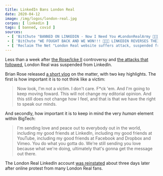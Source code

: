 ```yaml
---
title: LinkedIn Bans London Real
date: 2020-04-12
image: /img/logos/london-real.jpg
corpos: [ linkedin ]
tags: [ banned, covid ]
sources:
 - [ 'BitChute "BANNED ON LINKEDIN - Now I Need You #LondonRealArmy 👊🙏🏼♥️🌍💪" by London Real (12 Apr 2020)', 'www.bitchute.com/video/zcJg-gHj6Q8/' ]
 - [ 'BitChute "WE FOUGHT BACK AND WE WON!!! 👊👊👊 LINKEDIN REVERSES THEIR DECISION AND ALLOWS FREEDOM OF SPEECH" by London Real (16 Apr 2020)', 'www.bitchute.com/video/VbeFSEJ19QE/' ]
 - [ 'Reclaim The Net "London Real website suffers attack, suspended from LinkedIn after David Icke interview" by Didi Rankovic (13 Apr 2020)', 'reclaimthenet.org/london-real-banned-linkedin/' ]
---
```


Less than a week after [the Rose/Icke II](/e/youtube-removes-rose-icke-ii/) controversy and [the attacks that followed](/e/london-real-gets-content-removed-from-several-major-platforms/), London Real was suspended from LinkedIn.

Brian Rose released [a short vlog](https://www.bitchute.com/video/zcJg-gHj6Q8/) on the matter, with two key highlights.
The first is how important it is to not think like a victim:
> Now look, I'm not a victim. I don't care. F*ck 'em.
> And I'm going to keep moving foward. This will not change my editorial opinion.
> And this still does not change how I feel, and that is that we have the right to speak our minds.

And secondly, how important it is to keep in mind the very _human_ element within BigTech:
> I'm sending love and peace out to everybody out in the world, including my good friends at LinkedIn, including my good friends at YouTube, including my good friends at Facebook and Dropbox and Vimeo.
> You do what you gotta do.
> We're still sending you love because what we're doing, ultimately that's gonna get the message out there.

The London Real LinkedIn account [was reinstated](https://www.bitchute.com/video/VbeFSEJ19QE/) about three days later after online protest from many London Real fans.

